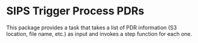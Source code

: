 # SIPS Trigger Process PDRs

This package provides a task that takes a list of PDR information (S3 location, file name, etc.)
as input and invokes a step function for each one.